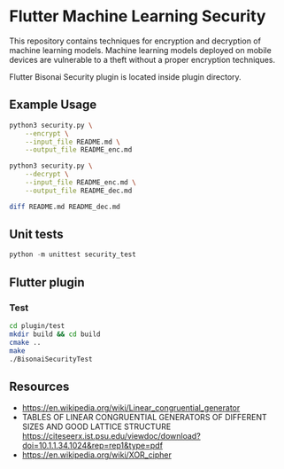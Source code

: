 # Flutter Machine Learning Security

This repository contains techniques for encryption and decryption of machine learning models.
Machine learning models deployed on mobile devices are vulnerable to a theft without a proper encryption techniques.

Flutter Bisonai Security plugin is located inside plugin directory.


## Example Usage

```bash
python3 security.py \
    --encrypt \
    --input_file README.md \
    --output_file README_enc.md

python3 security.py \
    --decrypt \
    --input_file README_enc.md \
    --output_file README_dec.md

diff README.md README_dec.md
```

## Unit tests

```python
python -m unittest security_test
```


## Flutter plugin

### Test

```bash
cd plugin/test
mkdir build && cd build
cmake ..
make
./BisonaiSecurityTest
```

## Resources

* https://en.wikipedia.org/wiki/Linear_congruential_generator
* TABLES OF LINEAR CONGRUENTIAL GENERATORS OF DIFFERENT SIZES AND GOOD LATTICE STRUCTURE https://citeseerx.ist.psu.edu/viewdoc/download?doi=10.1.1.34.1024&rep=rep1&type=pdf
* https://en.wikipedia.org/wiki/XOR_cipher
